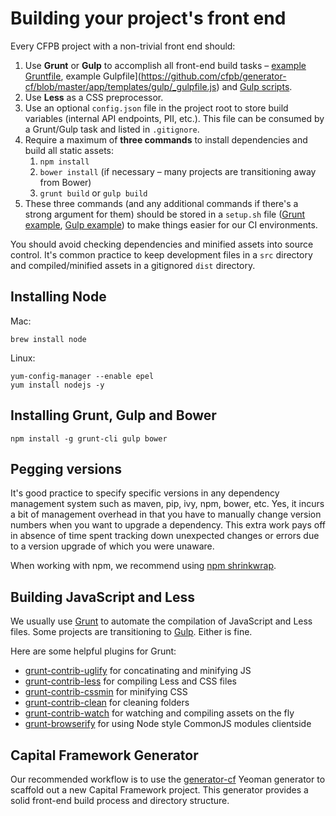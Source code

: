 # Building your project's front end

Every CFPB project with a non-trivial front end should:

1. Use **Grunt** or **Gulp** to accomplish all front-end build tasks – [example Gruntfile](https://github.com/cfpb/generator-cf/blob/master/app/templates/grunt/_Gruntfile.js), example Gulpfile](https://github.com/cfpb/generator-cf/blob/master/app/templates/gulp/_gulpfile.js) and [Gulp scripts](https://github.com/cfpb/generator-cf/tree/master/app/templates/gulp/gulp).
1. Use **Less** as a CSS preprocessor.
1. Use an optional `config.json` file in the project root to store build variables (internal API endpoints, PII, etc.). This file can be consumed by a Grunt/Gulp task and listed in `.gitignore`.
1. Require a maximum of **three commands** to install dependencies and build all static assets:
   1. `npm install`
   1. `bower install` (if necessary – many projects are transitioning away from Bower)
   1. `grunt build` or `gulp build`
1. These three commands (and any additional commands if there's a strong argument for them) should be stored in a `setup.sh` file ([Grunt example](https://github.com/cfpb/generator-cf/blob/master/app/templates/grunt/_setup.sh), [Gulp example](https://github.com/cfpb/generator-cf/blob/master/app/templates/gulp/_setup.sh)) to make things easier for our CI environments.

You should avoid checking dependencies and minified assets into source control. It's common practice to keep development files in a `src` directory and compiled/minified assets in a gitignored `dist` directory.

## Installing Node

Mac:

```shell
brew install node
```

Linux:

```shell
yum-config-manager --enable epel
yum install nodejs -y
```

## Installing Grunt, Gulp and Bower

```shell
npm install -g grunt-cli gulp bower
```

## Pegging versions

It's good practice to specify specific versions in any dependency management system such as maven, pip, ivy, npm, bower, etc. Yes, it incurs a bit of management overhead in that you have to manually change version numbers when you want to upgrade a dependency. This extra work pays off in absence of time spent tracking down unexpected changes or errors due to a version upgrade of which you were unaware.

When working with npm, we recommend using [npm shrinkwrap](https://docs.npmjs.com/cli/shrinkwrap).

## Building JavaScript and Less

We usually use [Grunt](http://gruntjs.com/) to automate the compilation of JavaScript and Less files. Some projects are transitioning to [Gulp](http://gulpjs.com/). Either is fine.

Here are some helpful plugins for Grunt:

- [grunt-contrib-uglify](https://github.com/gruntjs/grunt-contrib-uglify) for concatinating and minifying JS
- [grunt-contrib-less](https://github.com/gruntjs/grunt-contrib-less) for compiling Less and CSS files
- [grunt-contrib-cssmin](https://github.com/gruntjs/grunt-contrib-cssmin) for minifying CSS
- [grunt-contrib-clean](https://github.com/gruntjs/grunt-contrib-clean) for cleaning folders
- [grunt-contrib-watch](https://github.com/gruntjs/grunt-contrib-watch) for watching and compiling assets on the fly
- [grunt-browserify](https://github.com/jmreidy/grunt-browserify) for using Node style CommonJS modules clientside

## Capital Framework Generator

Our recommended workflow is to use the [generator-cf](https://github.com/cfpb/generator-cf) Yeoman generator to scaffold out a new Capital Framework project. This generator provides a solid front-end build process and directory structure.
